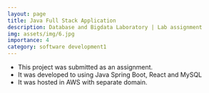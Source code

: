 ```yaml
---
layout: page
title: Java Full Stack Application
description: Database and Bigdata Laboratory | Lab assignment
img: assets/img/6.jpg
importance: 4
category: software development1
---
```


* This project was submitted as an assignment.
* It was developed to using Java Spring Boot, React and MySQL
* It was hosted in AWS with separate domain.
